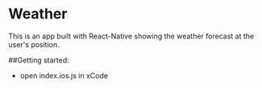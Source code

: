 # Weather

This is an app built with React-Native showing the weather forecast at the user's position.

##Getting started:

* open index.ios.js in xCode


